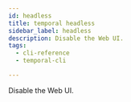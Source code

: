 ```yaml
---
id: headless
title: temporal headless
sidebar_label: headless
description: Disable the Web UI.
tags:
  - cli-reference
  - temporal-cli

---
```


Disable the Web UI.
